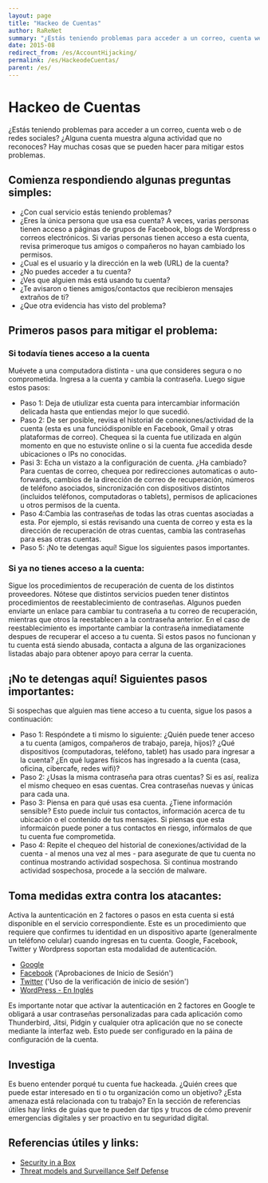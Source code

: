 ```yaml
---
layout: page
title: "Hackeo de Cuentas"
author: RaReNet
summary: "¿Estás teniendo problemas para acceder a un correo, cuenta web o de redes sociales? ¿Alguna cuenta muestra alguna actividad que no reconoces? Hay muchas cosas que se pueden hacer para mitigar estos problemas. "
date: 2015-08
redirect_from: /es/AccountHijacking/
permalink: /es/HackeodeCuentas/
parent: /es/
---
```


# Hackeo de Cuentas

¿Estás teniendo problemas para acceder a un correo, cuenta web o de redes sociales? ¿Alguna cuenta muestra alguna actividad que no reconoces? Hay muchas cosas que se pueden hacer para mitigar estos problemas. 

## Comienza respondiendo algunas preguntas simples:

- ¿Con cual servicio estás teniendo problemas?
- ¿Eres la única persona que usa esa cuenta? A veces, varias personas tienen acceso a páginas de grupos de Facebook, blogs de Wordpress o correos electrónicos. Si varias personas tienen acceso a esta cuenta, revisa primeroque tus amigos o compañeros no hayan cambiado los permisos.
- ¿Cual es el usuario y la dirección en la web (URL) de la cuenta?
- ¿No puedes acceder a tu cuenta?
- ¿Ves que alguien más está usando tu cuenta?
- ¿Te avisaron o tienes amigos/contactos que recibieron mensajes extraños de ti?
- ¿Que otra evidencia has visto del problema?

## Primeros pasos para mitigar el problema:

### Si todavía tienes acceso a la cuenta

Muévete a una computadora distinta - una que consideres segura o no comprometida. Ingresa a la cuenta y cambia la contraseña. Luego sigue estos pasos:

- Paso 1: Deja de utiulizar esta cuenta para intercambiar información delicada hasta que entiendas mejor lo que sucedió.
- Paso 2: De ser posible, revisa el historial de conexiones/actividad de la cuenta (esta es una funciódisponible en Facebook, Gmail y otras plataformas de correo). Chequea si la cuenta fue utilizada en algún momento en que no estuviste online o si la cuenta fue accedida desde ubicaciones o IPs no conocidas.
- Pasi 3: Echa un vistazo a la configuración de cuenta. ¿Ha cambiado? Para cuentas de correo, chequea por redirecciones automaticas o auto-forwards, cambios de la dirección de correo de recuperación, números de teléfono asociados, sincronización con dispositivos distintos (incluidos teléfonos, computadoras o tablets), permisos de aplicaciones u otros permisos de la cuenta.
- Paso 4:Cambia las contraseñas de todas las otras cuentas asociadas a esta. Por ejemplo, si estás revisando una cuenta de correo y esta es la dirección de recuperación de otras cuentas, cambia las contraseñas para esas otras cuentas.
- Paso 5: ¡No te detengas aquí! Sigue los siguientes pasos importantes.

### Si ya no tienes acceso a la cuenta:

Sigue los procedimientos de recuperación de cuenta de los distintos proveedores. Nótese que distintos servicios pueden tener distintos procedimientos de reestablecimiento de contraseñas. Algunos pueden enviarte un enlace para cambiar tu contraseña a tu correo de recuperación, mientras que otros la reestablecen a la contraseña anterior. En el caso de reestablecimiento es importante cambiar la contraseña inmediatamente despues de recuperar el acceso a tu cuenta. Si estos pasos no funcionan y tu cuenta está siendo abusada, contacta a alguna de las organizaciones listadas abajo para obtener apoyo para cerrar la cuenta.

## ¡No te detengas aquí! Siguientes pasos importantes:

Si sospechas que alguien mas tiene acceso a tu cuenta, sigue los pasos a continuación:

- Paso 1: Respóndete a ti mismo lo siguiente: ¿Quién puede tener acceso a tu cuenta (amigos, compañeros de trabajo, pareja, hijos)? ¿Qué dispositivos (computadoras, teléfono, tablet) has usado para ingresar a la cuenta? ¿En qué lugares físicos has ingresado a la cuenta (casa, oficina, cibercafe, redes wifi)?
- Paso 2: ¿Usas la misma contraseña para otras cuentas? Si es así, realiza el mismo chequeo en esas cuentas. Crea contraseñas nuevas y únicas para cada una.
- Paso 3: Piensa en para qué usas esa cuenta. ¿Tiene información sensible? Esto puede incluir tus contactos, información acerca de tu ubicación o el contenido de tus mensajes. Si piensas que esta informaicón puede poner a tus contactos en riesgo, infórmalos de que tu cuenta fue comprometida.
- Paso 4: Repite el chequeo del historial de conexiones/actividad de la cuenta - al menos una vez al mes - para asegurate de que tu cuenta no continua mostrando actividad sospechosa. Si continua mostrando actividad sospechosa, procede a la sección de malware.

## Toma medidas extra contra los atacantes:

Activa la auntenticación en 2 factores o pasos en esta cuenta si está disponible en el servicio correspondiente. Este es un procedimiento que requiere que confirmes tu identidad en un dispositivo aparte (generalmente un teléfono celular) cuando ingresas en tu cuenta. Google, Facebook, Twitter y Wordpress soportan esta modalidad de autenticación.

- [Google](https://support.google.com/accounts/answer/180744?hl=es)
- [Facebook](https://www.facebook.com/settings?tab=security) ('Aprobaciones de Inicio de Sesión')
- [Twitter](https://support.twitter.com/articles/20170439-uso-de-la-verificacion-de-inicio-de-sesion) ('Uso de la verificación de inicio de sesión')
- [WordPress - En Inglés](http://en.support.wordpress.com/security/two-step-authentication/)

Es importante notar que activar la autenticación en 2 factores en Google te obligará a usar contraseñas personalizadas para cada aplicación como Thunderbird, Jitsi, Pidgin y cualquier otra aplicación que no se conecte mediante la interfaz web. Esto puede ser configurado en la páina de configuración de la cuenta.

## Investiga

Es bueno entender porqué tu cuenta fue hackeada. ¿Quién crees que puede estar interesado en ti o tu organización como un objetivo? ¿Esta amenaza está relacionada con tu trabajo? En la sección de referencias útiles hay links de guías que te pueden dar tips y trucos de cómo prevenir emergencias digitales y ser proactivo en tu seguridad digital.

## Referencias útiles y links:

* [Security in a Box](https://securityinabox.org/es/chapter_7_2)
* [Threat models and Surveillance Self Defense](https://ssd.eff.org/es)

